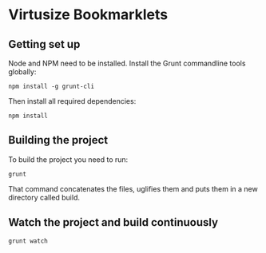 # Virtusize Bookmarklets

## Getting set up 

Node and NPM need to be installed. Install the Grunt commandline tools
globally:

    npm install -g grunt-cli

Then install all required dependencies:
    
    npm install

## Building the project

To build the project you need to run:

    grunt

That command concatenates the files, uglifies them and puts them in a new
directory called build.

## Watch the project and build continuously

    grunt watch

